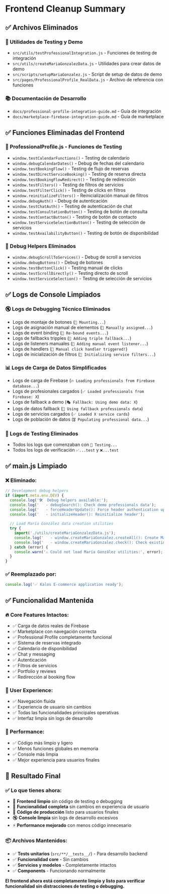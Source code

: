 # Frontend Cleanup Summary

## ✅ Archivos Eliminados

### 📁 Utilidades de Testing y Demo
- `src/utils/testProfessionalIntegration.js` - Funciones de testing de integración
- `src/utils/createMariaGonzalezData.js` - Utilidades para crear datos de demo
- `src/scripts/setupMariaGonzalez.js` - Script de setup de datos de demo
- `src/pages/ProfessionalProfile_RealData.js` - Archivo de referencia con funciones

### 📚 Documentación de Desarrollo
- `docs/professional-profile-integration-guide.md` - Guía de integración
- `docs/marketplace-firebase-integration-guide.md` - Guía de marketplace

## ✅ Funciones Eliminadas del Frontend

### 🧪 ProfessionalProfile.js - Funciones de Testing
- `window.testCalendarFunctions()` - Testing de calendario
- `window.debugCalendarDates()` - Debug de fechas del calendario
- `window.testBookingFlow()` - Testing de flujo de reservas
- `window.testDirectServiceBooking()` - Testing de reserva directa
- `window.testBookingFlowRedirect()` - Testing de redirección
- `window.testFilters()` - Testing de filtros de servicios
- `window.testFilterClick()` - Testing de clicks en filtros
- `window.reinitializeFilters()` - Reinicialización manual de filtros
- `window.debugAuth()` - Debug de autenticación
- `window.testChatAuth()` - Testing de autenticación de chat
- `window.testConsultationButton()` - Testing de botón de consulta
- `window.testContactButton()` - Testing de botón de contacto
- `window.testServiceSelectionButton()` - Testing de selección de servicios
- `window.testAvailabilityButton()` - Testing de botón de disponibilidad

### 🔧 Debug Helpers Eliminados
- `window.debugScrollToServices()` - Debug de scroll a servicios
- `window.debugButtons()` - Debug de botones
- `window.testButtonClick()` - Testing manual de clicks
- `window.testScrollDirectly()` - Testing directo de scroll
- `window.testServiceSelection()` - Testing de selección de servicios

## ✅ Logs de Console Limpiados

### 🔇 Logs de Debugging Técnico Eliminados
- Logs de montaje de botones (`🔧 Mounting...`)
- Logs de asignación manual de elementos (`🔧 Manually assigned...`)
- Logs de event binding (`🔧 Re-bound events...`)
- Logs de fallbacks tripples (`🔧 Adding triple fallback...`)
- Logs de listeners manuales (`🔧 Adding manual event listener...`)
- Logs de handlers (`🔧 Manual click handler triggered!`)
- Logs de inicialización de filtros (`🔧 Initializing service filters...`)

### 📊 Logs de Carga de Datos Simplificados
- Logs de carga de Firebase (`🔥 Loading professionals from Firebase database...`)
- Logs de profesionales cargados (`✅ Loaded professionals from Firebase: X`)
- Logs de fallback a demo (`🎭 Fallback: Using demo data: X`)
- Logs de datos fallback (`📝 Using fallback professionals data`)
- Logs de servicios cargados (`✅ Loaded X service cards`)
- Logs de población de datos (`🎖️ Populating professional data...`)

### 🧪 Logs de Testing Eliminados
- Todos los logs que comenzaban con `🧪 Testing...`
- Todos los logs de verificación `✅...test` y `❌...test`

## ✅ main.js Limpiado

### ❌ Eliminado:
```javascript
// Development debug helpers
if (import.meta.env.DEV) {
  console.log('🛠️  Debug helpers available:');
  console.log('   - debugSearch(): Check demo professionals data');
  console.log('   - forceHeaderUpdate(): Force header authentication update');
  console.log('   - initializeHeader(): Reinitialize header');
  
  // Load María González data creation utilities
  try {
    import('./utils/createMariaGonzalezData.js');
    console.log('   - window.createMariaGonzalez.createAll(): Create María González data in Firebase');
    console.log('   - window.createMariaGonzalez.check(): Check existing data');
  } catch (error) {
    console.warn('⚠️ Could not load María González utilities:', error);
  }
}
```

### ✅ Reemplazado por:
```javascript
console.log('✅ Kalos E-commerce application ready');
```

## ✅ Funcionalidad Mantenida

### 🔥 Core Features Intactos:
- ✅ Carga de datos reales de Firebase
- ✅ Marketplace con navegación correcta
- ✅ Professional Profile completamente funcional
- ✅ Sistema de reservas integrado
- ✅ Calendario de disponibilidad
- ✅ Chat y messaging
- ✅ Autenticación
- ✅ Filtros de servicios
- ✅ Portfolio y reviews
- ✅ Redirección al booking flow

### 📱 User Experience:
- ✅ Navegación fluida
- ✅ Experiencia de usuario sin cambios
- ✅ Todas las funcionalidades principales operativas
- ✅ Interfaz limpia sin logs de desarrollo

### 🚀 Performance:
- ✅ Código más limpio y ligero
- ✅ Menos funciones globales en memoria
- ✅ Console más limpia
- ✅ Mejor experiencia para usuarios finales

## 🎯 Resultado Final

### ✅ Lo que tienes ahora:
- 🧹 **Frontend limpio** sin código de testing o debugging
- 🚀 **Funcionalidad completa** sin cambios en experiencia de usuario
- 📱 **Código de producción** listo para usuarios finales
- 🔇 **Console limpia** sin logs de desarrollo excesivos
- ⚡ **Performance mejorado** con menos código innecesario

### 📦 Archivos Mantenidos:
- ✅ **Tests unitarios** (`src/**/__tests__/`) - Para desarrollo backend
- ✅ **Funcionalidad core** - Sin cambios
- ✅ **Servicios y modelos** - Completamente intactos
- ✅ **Components** - Funcionando normalmente

**El frontend ahora está completamente limpio y listo para verificar funcionalidad sin distracciones de testing o debugging.**
